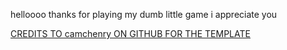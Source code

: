 helloooo 
thanks for playing my dumb little game
i appreciate you

[CREDITS TO camchenry ON GITHUB FOR THE TEMPLATE](https://github.com/camchenry/Love2D-Template)